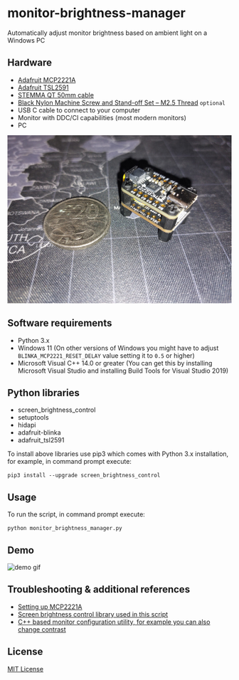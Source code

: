 # monitor-brightness-manager
Automatically adjust monitor brightness based on ambient light on a Windows PC

## Hardware
* [Adafruit MCP2221A](https://www.adafruit.com/product/4471)
* [Adafruit TSL2591](https://www.adafruit.com/product/1980)
* [STEMMA QT 50mm cable](https://www.adafruit.com/product/4399)
* [Black Nylon Machine Screw and Stand-off Set – M2.5 Thread](https://www.adafruit.com/product/3299) `optional`
* USB C cable to connect to your computer
* Monitor with DDC/CI capabilities (most modern monitors)
* PC

![hardware screenshot](https://github.com/nickGermi/monitor-brightness-manager/raw/main/mcp2221a-tsl2591.jpg)

## Software requirements

* Python 3.x
* Windows 11 (On other versions of Windows you might have to adjust `BLINKA_MCP2221_RESET_DELAY` value setting it to `0.5` or higher)
* Microsoft Visual C++ 14.0 or greater (You can get this by installing Microsoft Visual Studio and installing Build Tools for Visual Studio 2019)

## Python libraries

* screen_brightness_control
* setuptools
* hidapi
* adafruit-blinka
* adafruit_tsl2591

To install above libraries use pip3 which comes with Python 3.x installation, for example, in command prompt execute:
```
pip3 install --upgrade screen_brightness_control
```

## Usage

To run the script, in command prompt execute:
```
python monitor_brightness_manager.py
```

## Demo

![demo gif](https://github.com/nickGermi/monitor-brightness-manager/raw/main/demo.gif)

## Troubleshooting & additional references

* [Setting up MCP2221A](https://learn.adafruit.com/circuitpython-libraries-on-any-computer-with-mcp2221/windows)
* [Screen brightness control library used in this script](https://pypi.org/project/screen-brightness-control/)
* [C++ based monitor configuration utility, for example you can also change contrast](https://github.com/scottaxcell/winddcutil?msclkid=4472c115b29411eca79cd7052c4b75a4)

## License

[MIT License](https://github.com/nickGermi/monitor-brightness-manager/blob/main/LICENSE)
